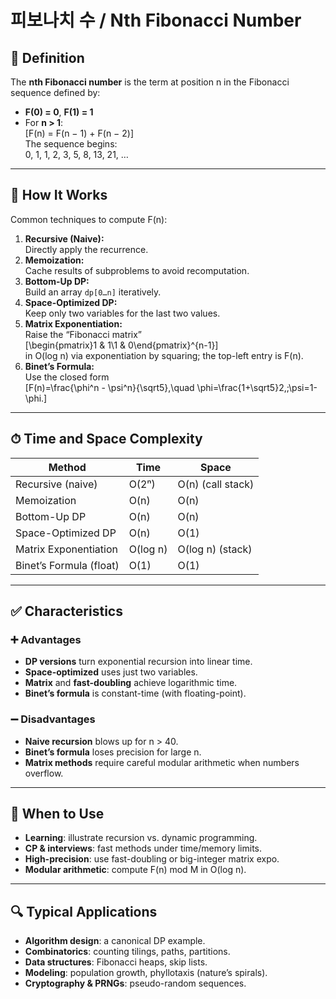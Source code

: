# 피보나치 수 / Nth Fibonacci Number

## 📌 Definition
The **nth Fibonacci number** is the term at position n in the Fibonacci sequence defined by:
- **F(0) = 0**, **F(1) = 1**  
- For **n > 1**:  
  \[F(n) = F(n − 1) + F(n − 2)\]  
The sequence begins:  
0, 1, 1, 2, 3, 5, 8, 13, 21, …

---

## 🧠 How It Works
Common techniques to compute F(n):

1. **Recursive (Naive):**  
   Directly apply the recurrence.  
2. **Memoization:**  
   Cache results of subproblems to avoid recomputation.  
3. **Bottom-Up DP:**  
   Build an array `dp[0…n]` iteratively.  
4. **Space-Optimized DP:**  
   Keep only two variables for the last two values.  
5. **Matrix Exponentiation:**  
   Raise the “Fibonacci matrix”  
   \[\begin{pmatrix}1 & 1\\1 & 0\end{pmatrix}^{n-1}\]  
   in O(log n) via exponentiation by squaring; the top-left entry is F(n).  
6. **Binet’s Formula:**  
   Use the closed form  
   \[F(n)=\frac{\phi^n - \psi^n}{\sqrt5},\quad \phi=\frac{1+\sqrt5}2,\;\psi=1-\phi.\]

---

## ⏱ Time and Space Complexity

| Method                      | Time             | Space                 |
|-----------------------------|------------------|-----------------------|
| Recursive (naive)           | O(2ⁿ)            | O(n) (call stack)     |
| Memoization                 | O(n)             | O(n)                  |
| Bottom-Up DP                | O(n)             | O(n)                  |
| Space-Optimized DP          | O(n)             | O(1)                  |
| Matrix Exponentiation       | O(log n)         | O(log n) (stack)      |
| Binet’s Formula (float)     | O(1)             | O(1)                  |

---

## ✅ Characteristics

### ➕ Advantages
- **DP versions** turn exponential recursion into linear time.  
- **Space-optimized** uses just two variables.  
- **Matrix** and **fast-doubling** achieve logarithmic time.  
- **Binet’s formula** is constant-time (with floating-point).

### ➖ Disadvantages
- **Naive recursion** blows up for n > 40.  
- **Binet’s formula** loses precision for large n.  
- **Matrix methods** require careful modular arithmetic when numbers overflow.

---

## 🧭 When to Use
- **Learning**: illustrate recursion vs. dynamic programming.  
- **CP & interviews**: fast methods under time/memory limits.  
- **High-precision**: use fast-doubling or big-integer matrix expo.  
- **Modular arithmetic**: compute F(n) mod M in O(log n).

---

## 🔍 Typical Applications
- **Algorithm design**: a canonical DP example.  
- **Combinatorics**: counting tilings, paths, partitions.  
- **Data structures**: Fibonacci heaps, skip lists.  
- **Modeling**: population growth, phyllotaxis (nature’s spirals).  
- **Cryptography & PRNGs**: pseudo-random sequences.